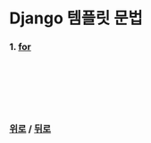 # Django 템플릿 문법
### 1. [for](/%EC%A0%95%EC%84%B8%ED%98%B8/django-template/for%EB%AC%B8.md)

<br>

<br>

<br>

<br>

<br>

### [위로](#for문에-대해) / [뒤로](/%EC%A0%95%EC%84%B8%ED%98%B8/README.md)